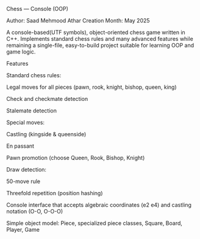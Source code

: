 Chess — Console (OOP)

Author: Saad Mehmood Athar 
Creation Month: May 2025

A console-based(UTF symbols), object-oriented chess game written in C++.
Implements standard chess rules and many advanced features while remaining a single-file, easy-to-build project suitable for learning OOP and game logic.

Features

Standard chess rules:

Legal moves for all pieces (pawn, rook, knight, bishop, queen, king)

Check and checkmate detection

Stalemate detection

Special moves:

Castling (kingside & queenside)

En passant

Pawn promotion (choose Queen, Rook, Bishop, Knight)

Draw detection:

50-move rule

Threefold repetition (position hashing)

Console interface that accepts algebraic coordinates (e2 e4) and castling notation (O-O, O-O-O)

Simple object model: Piece, specialized piece classes, Square, Board, Player, Game
